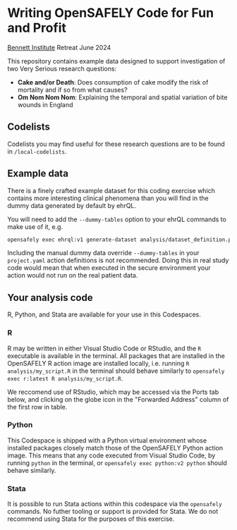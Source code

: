 # Writing OpenSAFELY Code for Fun and Profit

[Bennett Institute](https://www.bennett.ox.ac.uk/) Retreat June 2024


This repository contains example data designed to support investigation of
two Very Serious research questions:

* **Cake and/or Death**: Does consumption of cake modify the risk of mortality and if so from what causes?
* **Om Nom Nom Nom**: Explaining the temporal and spatial variation of bite wounds in England


## Codelists
Codelists you may find useful for these research questions are to be found in `/local-codelists`.

## Example data
There is a finely crafted example dataset for this coding exercise which contains more interesting
clinical phenomena than you will find in the dummy data generated by default by ehrQL.

You will need to add the `--dummy-tables` option to your ehrQL commands to make use of it, e.g.

```sh
opensafely exec ehrql:v1 generate-dataset analysis/dataset_definition.py --dummy-tables example-data
```

Including the manual dummy data override `--dummy-tables` in your `project.yaml` action definitions is not recommended. Doing this in real study code would mean that when executed in the secure environment your action would not run on the real patient data.

## Your analysis code
R, Python, and Stata are available for your use in this Codespaces.

### R
R may be written in either Visual Studio Code or RStudio, and the `R` executable is available in the terminal. All packages that are installed in the OpenSAFELY R action image are installed locally, i.e. running `R analysis/my_script.R` in the terminal should behave similarly to `opensafely exec r:latest R analysis/my_script.R`.

We reccomend use of RStudio, which may be accessed via the Ports tab below, and clicking on the globe icon in the "Forwarded Address" column of the first row in table.


### Python
This Codespace is shipped with a Python virtual environment whose installed packages closely match those of the OpenSAFELY Python action image. This means that any code executed from Visual Studio Code, by running `python` in the terminal, or `opensafely exec python:v2 python` should behave similarly.


### Stata
It is possible to run Stata actions within this codespace via the `opensafely` commands. No futher tooling or support is provided for Stata. We do not recommend using Stata for the purposes of this exercise.
